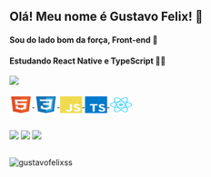 ## Olá! Meu nome é Gustavo Felix! 👋
####  Sou do lado bom da força, Front-end 🤣
####  Estudando React Native e TypeScript 👨‍💻 


 <div>
  <a href="https://github.com/gustavofssilva">
  <img height="180em" src="https://github-readme-stats.vercel.app/api?username=gustavofssilva&show_icons=true&theme=dark&include_all_commits=true&count_private=true"/>
 
</div>
  
 
  <div style="display: inline_block"><br>
  <img align="center" alt="Gu-HTML" height="30" width="40" src="https://raw.githubusercontent.com/devicons/devicon/master/icons/html5/html5-original.svg">
  <img align="center" alt="Gu-CSS" height="30" width="40" src="https://raw.githubusercontent.com/devicons/devicon/master/icons/css3/css3-original.svg">
  <img align="center" alt="Gu-Js" height="30" width="40" src="https://raw.githubusercontent.com/devicons/devicon/master/icons/javascript/javascript-plain.svg">
  <img align="center" alt="Gu-Ts" height="30" width="40" src="https://raw.githubusercontent.com/devicons/devicon/master/icons/typescript/typescript-plain.svg">
  <img align="center" alt="Gu-React" height="30" width="40" src="https://raw.githubusercontent.com/devicons/devicon/master/icons/react/react-original.svg">

</div>

 ##
  
   <div> 
  <a href="https://twitter.com/Gustavofelixss" target="_blank"><img src="https://img.shields.io/badge/Twitter-1DA1F2?style=for-the-badge&logo=twitter&logoColor=white" target="_blank"></a>
  <a href= "https://www.instagram.com/gustavofelixss" target="_blank"><img src="https://img.shields.io/badge/-Instagram-%23E4405F?style=for-the-badge&logo=instagram&logoColor=white" target="_blank"></a>
  <a href="https://www.linkedin.com/in/gustavofelixss/" target="_blank"><img src="https://img.shields.io/badge/-LinkedIn-%230077B5?style=for-the-badge&logo=linkedin&logoColor=white" target="_blank"></a> 
 
</div>
 
##
 
 <p align="left"> <img src="https://komarev.com/ghpvc/?username=gustavofelixss" alt="gustavofelixss" /> </p>


